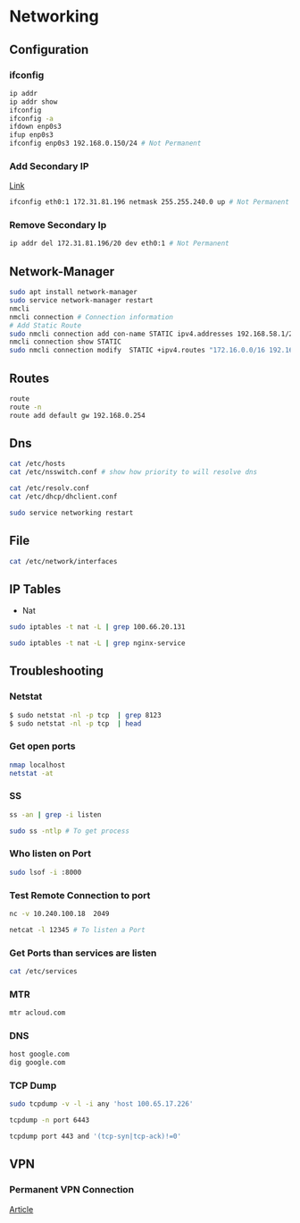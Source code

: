 # Networking

## Configuration

### ifconfig

```bash
ip addr
ip addr show
ifconfig
ifconfig -a
ifdown enp0s3
ifup enp0s3
ifconfig enp0s3 192.168.0.150/24 # Not Permanent
```

### Add Secondary IP

[Link](https://www.garron.me/en/linux/add-secondary-ip-linux.html)

```bash
ifconfig eth0:1 172.31.81.196 netmask 255.255.240.0 up # Not Permanent
```

### Remove Secondary Ip

```bash
ip addr del 172.31.81.196/20 dev eth0:1 # Not Permanent
```

## Network-Manager

```bash
sudo apt install network-manager
sudo service network-manager restart
nmcli
nmcli connection # Connection information
# Add Static Route
sudo nmcli connection add con-name STATIC ipv4.addresses 192.168.58.1/24 ifname eth0 type ethernet
nmcli connection show STATIC
sudo nmcli connection modify  STATIC +ipv4.routes "172.16.0.0/16 192.168.58.254" ipv4.dns 172.16.58.254
```

## Routes

```bash
route
route -n
route add default gw 192.168.0.254
```

## Dns

```bash
cat /etc/hosts
cat /etc/nsswitch.conf # show how priority to will resolve dns

cat /etc/resolv.conf
cat /etc/dhcp/dhclient.conf

sudo service networking restart
```

## File

```bash
cat /etc/network/interfaces
```

## IP Tables

* Nat

```bash
sudo iptables -t nat -L | grep 100.66.20.131

sudo iptables -t nat -L | grep nginx-service
```

## Troubleshooting

### Netstat

```bash
$ sudo netstat -nl -p tcp  | grep 8123
$ sudo netstat -nl -p tcp  | head
```

### Get open ports

```bash
nmap localhost
netstat -at

```

### SS

```bash
ss -an | grep -i listen

sudo ss -ntlp # To get process

```

### Who listen on Port

```bash
sudo lsof -i :8000
```

### Test Remote Connection to port

```bash
nc -v 10.240.100.18  2049

netcat -l 12345 # To listen a Port
```

### Get Ports than services are listen

```bash
cat /etc/services
```

### MTR

```bash
mtr acloud.com
```

### DNS

```bash
host google.com
dig google.com
```

### TCP Dump

```bash
sudo tcpdump -v -l -i any 'host 100.65.17.226'

tcpdump -n port 6443

tcpdump port 443 and '(tcp-syn|tcp-ack)!=0'

```

## VPN

### Permanent VPN Connection

[Article](https://mamchenkov.net/wordpress/2016/11/20/automate-openvpn-client-on-centos-7/)